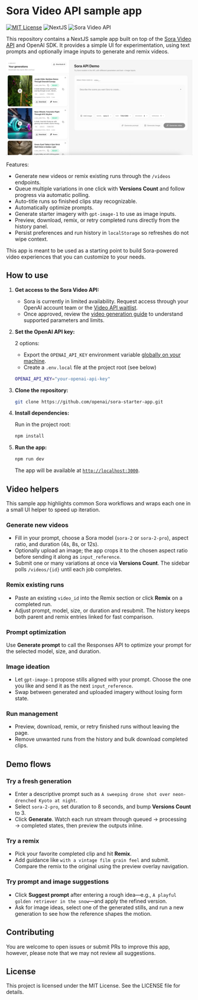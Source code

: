 # Sora Video API sample app

[![MIT License](https://img.shields.io/badge/License-MIT-green.svg)](LICENSE)
![NextJS](https://img.shields.io/badge/Built_with-NextJS-blue)
![Sora Video API](https://img.shields.io/badge/Powered_by-Sora_Video_API-orange)

This repository contains a NextJS sample app built on top of the [Sora Video API](https://platform.openai.com/docs/guides/video-generation) and OpenAI SDK.
It provides a simple UI for experimentation, using text prompts and optionally image inputs to generate and remix videos.

![Sora demo visual](./public/sora-demo-visual.jpg)

Features:

- Generate new videos or remix existing runs through the `/videos` endpoints.
- Queue multiple variations in one click with **Versions Count** and follow progress via automatic polling.
- Auto-title runs so finished clips stay recognizable.
- Automatically optimize prompts.
- Generate starter imagery with `gpt-image-1` to use as image inputs.
- Preview, download, remix, or retry completed runs directly from the history panel.
- Persist preferences and run history in `localStorage` so refreshes do not wipe context.

This app is meant to be used as a starting point to build Sora-powered video experiences that you can customize to your needs.

## How to use

1. **Get access to the Sora Video API:**

   - Sora is currently in limited availability. Request access through your OpenAI account team or the [Video API waitlist](https://openai.com/waitlist/sora).
   - Once approved, review the [video generation guide](https://platform.openai.com/docs/guides/video-generation) to understand supported parameters and limits.

2. **Set the OpenAI API key:**

   2 options:

   - Export the `OPENAI_API_KEY` environment variable [globally on your machine](https://platform.openai.com/docs/libraries#create-and-export-an-api-key).
   - Create a `.env.local` file at the project root (see below)

   ```bash
   OPENAI_API_KEY="your-openai-api-key"
   ```

3. **Clone the repository:**

   ```bash
   git clone https://github.com/openai/sora-starter-app.git
   ```

4. **Install dependencies:**

   Run in the project root:

   ```bash
   npm install
   ```

5. **Run the app:**

   ```bash
   npm run dev
   ```

   The app will be available at [`http://localhost:3000`](http://localhost:3000).

## Video helpers

This sample app highlights common Sora workflows and wraps each one in a small UI helper to speed up iteration.

### Generate new videos

- Fill in your prompt, choose a Sora model (`sora-2` or `sora-2-pro`), aspect ratio, and duration (4s, 8s, or 12s).
- Optionally upload an image; the app crops it to the chosen aspect ratio before sending it along as `input_reference`.
- Submit one or many variations at once via **Versions Count**. The sidebar polls `/videos/{id}` until each job completes.

### Remix existing runs

- Paste an existing `video_id` into the Remix section or click **Remix** on a completed run.
- Adjust prompt, model, size, or duration and resubmit. The history keeps both parent and remix entries linked for fast comparison.

### Prompt optimization

Use **Generate prompt** to call the Responses API to optimize your prompt for the selected model, size, and duration.

### Image ideation

- Let `gpt-image-1` propose stills aligned with your prompt. Choose the one you like and send it as the next `input_reference`.
- Swap between generated and uploaded imagery without losing form state.

### Run management

- Preview, download, remix, or retry finished runs without leaving the page.
- Remove unwanted runs from the history and bulk download completed clips.

## Demo flows

### Try a fresh generation

- Enter a descriptive prompt such as `A sweeping drone shot over neon-drenched Kyoto at night`.
- Select `sora-2-pro`, set duration to 8 seconds, and bump **Versions Count** to 3.
- Click **Generate**. Watch each run stream through queued → processing → completed states, then preview the outputs inline.

### Try a remix

- Pick your favorite completed clip and hit **Remix**.
- Add guidance like `with a vintage film grain feel` and submit. Compare the remix to the original using the preview overlay navigation.

### Try prompt and image suggestions

- Click **Suggest prompt** after entering a rough idea—e.g., `A playful golden retriever in the snow`—and apply the refined version.
- Ask for image ideas, select one of the generated stills, and run a new generation to see how the reference shapes the motion.

## Contributing

You are welcome to open issues or submit PRs to improve this app, however, please note that we may not review all suggestions.

## License

This project is licensed under the MIT License. See the LICENSE file for details.
